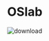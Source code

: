 # OSlab

![download](https://github.com/Azizbek-Akhmadov/OSlab/assets/81019633/0b67a38a-b4ae-4fad-b776-a4ac2cd078fd)

